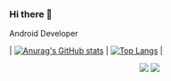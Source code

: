 ### Hi there 👋

Android Developer

| [![Anurag's GitHub stats](https://github-readme-stats.vercel.app/api?username=sun5066)](https://github.com/anuraghazra/github-readme-stats) | [![Top Langs](https://github-readme-stats.vercel.app/api/top-langs/?username=sun5066&layout=compact)](https://github.com/anuraghazra/github-readme-stats) |


<p align="center" style="max-width: 100%;">
  <a href="https://sun5066.github.io"><img src="https://img.shields.io/badge/Blog-Sun%20Blog-blue"/></a>
  <a href="#"><img src="https://img.shields.io/badge/Company-Inforex-blue"/></a>
</p>
